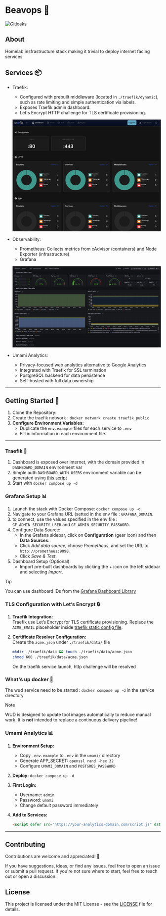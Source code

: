 # Beavops 🦫

![Gitleaks](https://github.com/dirdr/homelab_config/actions/workflows/gitleaks.yaml/badge.svg)

## About
Homelab insfrastructure stack making it trivial to deploy internet facing services

## Services 📦
- Traefik:
  - Configured with prebuilt middleware (located in `./traefik/dynamic`), such as rate limiting and simple authentication via labels.
  - Exposes Traefik admin dashboard.
  - Let's Encrypt HTTP challenge for TLS certificate provisioning.
  
  ![dashboard](./dashboard.png)

- Observability:
  - Prometheus: Collects metrics from cAdvisor (containers) and Node Exporter (infrastructure).  
  - Grafana
  
  ![grafana](./grafana.png)

- Umami Analytics:
  - Privacy-focused web analytics alternative to Google Analytics
  - Integrated with Traefik for SSL termination
  - PostgreSQL backend for data persistence
  - Self-hosted with full data ownership

---

## Getting Started 🚀
1. Clone the Repository:
3. Create the traefik network : `docker network create traefik_public`
4. **Configure Environment Variables:**  
   - Duplicate the `env.example` files for each service to `.env`
   - Fill in information in each environment file.
     
---
     
### Traefik 🛫
1. Dashboard is exposed over internet, with the domain provided in `DASHBOARD_DOMAIN` environment var
2. Simple auth `DASHBOARD_AUTH_USERS` environment variable can be generated using [this script](./traefik/scripts/generate_simple_auth.sh)
3. Start with `docker compose up -d`

### Grafana Setup 📊

1. Launch the stack with Docker Compose: `docker compose up -d`.
3. Navigate to your Grafana URL (setted in the env file : `GRAFANA_DOMAIN`.
4. to connect, use the values specified in the env file : `GF_ADMIN_SECURITY_USER` and `GF_ADMIN_SECURITY_PASSWORD`.
5. Configure Data Source:
   - In the Grafana sidebar, click on **Configuration** (gear icon) and then **Data Sources**.
   - Click _Add data source_, choose _Prometheus_, and set the URL to `http://prometheus:9090`.
   - Click _Save & Test_.
6. Dashboard Setup (Optional):
   - Import pre-built dashboards by clicking the _+_ icon on the left sidebar and selecting _Import_.
> [!tip]
> You can use dashboard IDs from the [Grafana Dashboard Library](https://grafana.com/grafana/dashboards)

### TLS Configuration with Let’s Encrypt 🔒

1. **Traefik Integration:**  
   Traefik use Let’s Encrypt for TLS certificate provisioning.
   Replace the `ACME_EMAIL` placeholder inside [traefik static config file](./traefik/traefik.yaml).

3. **Certificate Resolver Configuration:**  
    Create the `acme.json` under `./traefik/data/` file
    ```sh
    mkdir ./traefik/data && touch ./traefik/data/acme.json
    chmod 600 ./traefik/data/acme.json
    ```
    On the traefik service launch, http challenge will be resolved


### What's up docker 🐋
The wud service need to be started : `docker compose up -d` in the service directory

> [!note]
> WUD is designed to update tool images automatically to reduce manual work.
> It is **not** intended to replace a continuous delivery pipeline!

### Umami Analytics 📊

1. **Environment Setup:**
   - Copy `.env.example` to `.env` in the `umami/` directory
   - Generate APP_SECRET: `openssl rand -hex 32`
   - Configure `UMAMI_DOMAIN` and `POSTGRES_PASSWORD`

2. **Deploy:** `docker compose up -d`

3. **First Login:**
   - Username: `admin`
   - Password: `umami`
   - Change default password immediately

4. **Add to Services:**
   ```html
   <script defer src="https://your-analytics-domain.com/script.js" data-website-id="your-website-id"></script>
   ```

---

## Contributing

Contributions are welcome and appreciated! 🎉

If you have suggestions, ideas, or find any issues, feel free to open an issue or submit a pull request.
If you're not sure where to start, feel free to reach out or open a discussion.

## License 

This project is licensed under the MIT License - see the [LICENSE](LICENSE) file for details.
